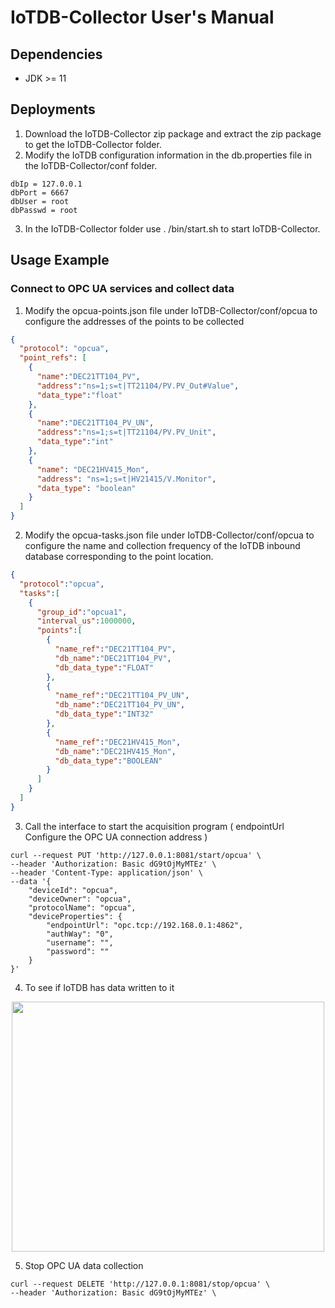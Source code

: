 <!--

    Licensed to the Apache Software Foundation (ASF) under one
    or more contributor license agreements.  See the NOTICE file
    distributed with this work for additional information
    regarding copyright ownership.  The ASF licenses this file
    to you under the Apache License, Version 2.0 (the
    "License"); you may not use this file except in compliance
    with the License.  You may obtain a copy of the License at

        http://www.apache.org/licenses/LICENSE-2.0

    Unless required by applicable law or agreed to in writing,
    software distributed under the License is distributed on an
    "AS IS" BASIS, WITHOUT WARRANTIES OR CONDITIONS OF ANY
    KIND, either express or implied.  See the License for the
    specific language governing permissions and limitations
    under the License.

-->
# IoTDB-Collector User's Manual

## Dependencies

* JDK >= 11

## Deployments

1. Download the IoTDB-Collector zip package and extract the zip package to get the IoTDB-Collector folder.
2. Modify the IoTDB configuration information in the db.properties file in the IoTDB-Collector/conf folder.

```properties
dbIp = 127.0.0.1
dbPort = 6667
dbUser = root
dbPasswd = root
```

3. In the IoTDB-Collector folder use . /bin/start.sh to start IoTDB-Collector.

## Usage Example
### Connect to OPC UA services and collect data

1. Modify the opcua-points.json file under IoTDB-Collector/conf/opcua to configure the addresses of the points to be collected

```json
{
  "protocol": "opcua",
  "point_refs": [
    {
      "name":"DEC21TT104_PV",
      "address":"ns=1;s=t|TT21104/PV.PV_Out#Value",
      "data_type":"float"
    },
    {
      "name":"DEC21TT104_PV_UN",
      "address":"ns=1;s=t|TT21104/PV.PV_Unit",
      "data_type":"int"
    },
    {
      "name": "DEC21HV415_Mon",
      "address": "ns=1;s=t|HV21415/V.Monitor",
      "data_type": "boolean"
    }
  ]
}
```

2. Modify the opcua-tasks.json file under IoTDB-Collector/conf/opcua to configure the name and collection frequency of the IoTDB inbound database corresponding to the point location.

```json
{
  "protocol":"opcua",
  "tasks":[
    {
      "group_id":"opcua1",
      "interval_us":1000000,
      "points":[
        {
          "name_ref":"DEC21TT104_PV",
          "db_name":"DEC21TT104_PV",
          "db_data_type":"FLOAT"
        },
        {
          "name_ref":"DEC21TT104_PV_UN",
          "db_name":"DEC21TT104_PV_UN",
          "db_data_type":"INT32"
        },
        {
          "name_ref":"DEC21HV415_Mon",
          "db_name":"DEC21HV415_Mon",
          "db_data_type":"BOOLEAN"
        }
      ]
    }
  ]
}
```

3. Call the interface to start the acquisition program ( endpointUrl Configure the OPC UA connection address )

```
curl --request PUT 'http://127.0.0.1:8081/start/opcua' \
--header 'Authorization: Basic dG9tOjMyMTEz' \
--header 'Content-Type: application/json' \
--data '{
	"deviceId": "opcua",
	"deviceOwner": "opcua",
	"protocolName": "opcua",
	"deviceProperties": {
		"endpointUrl": "opc.tcp://192.168.0.1:4862",
		"authWay": "0",
		"username": "",
		"password": ""
	}
}'
```

4. To see if IoTDB has data written to it

<img style="width:100%; max-width:500px; max-height:400px; margin-left:auto; margin-right:auto; display:block;" src="https://alioss.timecho.com/docs/img/Ecosystem-Integration/IoTDB-Collector/opcua_last_value.jpg">

5. Stop OPC UA data collection

```
curl --request DELETE 'http://127.0.0.1:8081/stop/opcua' \
--header 'Authorization: Basic dG9tOjMyMTEz' \
```